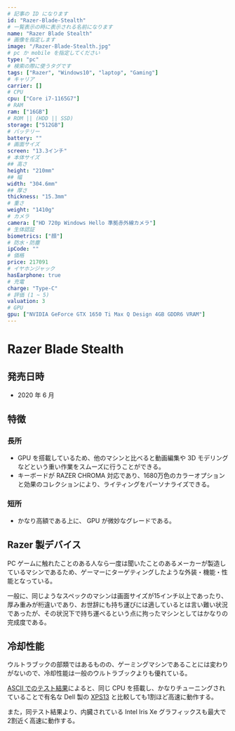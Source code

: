 ```yaml
---
# 記事の ID になります
id: "Razer-Blade-Stealth"
# 一覧表示の時に表示される名前になります
name: "Razer Blade Stealth"
# 画像を指定します
image: "/Razer-Blade-Stealth.jpg"
# pc か mobile を指定してください
type: "pc"
# 検索の際に使うタグです
tags: ["Razer", "Windows10", "laptop", "Gaming"]
# キャリア
carrier: []
# CPU
cpu: ["Core i7-1165G7"]
# RAM
ram: ["16GB"]
# ROM || (HDD || SSD)
storage: ["512GB"]
# バッテリー
battery: ""
# 画面サイズ
screen: "13.3インチ"
# 本体サイズ
## 高さ
height: "210mm"
## 幅
width: "304.6mm"
## 厚さ
thickness: "15.3mm"
# 重さ
weight: "1410g"
# カメラ
camera: ["HD 720p Windows Hello 準拠赤外線カメラ"]
# 生体認証
biometrics: ["顔"]
# 防水・防塵
ipCode: ""
# 価格
price: 217091
# イヤホンジャック
hasEarphone: true
# 充電
charge: "Type-C"
# 評価 (1 ~ 5)
valuation: 3
# GPU
gpu: ["NVIDIA GeForce GTX 1650 Ti Max Q Design 4GB GDDR6 VRAM"]
---
```


# Razer Blade Stealth

## 発売日時

- 2020 年 6 月

## 特徴

### 長所

- GPU を搭載しているため、他のマシンと比べると動画編集や 3D モデリングなどという重い作業をスムーズに行うことができる。
- キーボードが RAZER CHROMA 対応であり、1680万色のカラーオプションと効果のコレクションにより、ライティングをパーソナライズできる。

### 短所

- かなり高額である上に、 GPU が微妙なグレードである。

## Razer 製デバイス

PC ゲームに触れたことのある人なら一度は聞いたことのあるメーカーが製造しているマシンであるため、ゲーマーにターゲティングしたような外装・機能・性能となっている。  
  
一般に、同じようなスペックのマシンは画面サイズが15インチ以上であったり、厚み重みが桁違いであり、お世辞にも持ち運びには適しているとは言い難い状況であったが、その状況下で持ち運べるという点に拘ったマシンとしてはかなりの完成度である。

## 冷却性能

ウルトラブックの部類ではあるものの、ゲーミングマシンであることには変わりがないので、冷却性能は一般のウルトラブックよりも優れている。  
  
[ASCII でのテスト結果](https://ascii.jp/elem/000/004/033/4033262/)によると、同じ CPU を搭載し、かなりチューニングされていることで有名な Dell 製の [XPS13](/device/XPS-13) と比較しても1割ほど高速に動作する。

また，同テスト結果より、内臓されている Intel Iris Xe グラフィックスも最大で2割近く高速に動作する。
